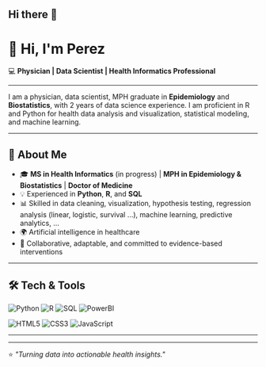 ## Hi there 👋



# 👋 Hi, I'm Perez

💻 **Physician | Data Scientist | Health Informatics Professional** 

---

I am a physician, data scientist, MPH graduate in **Epidemiology** and **Biostatistics**, with 2 years of data science experience.
I am proficient in R and Python for health data analysis and visualization, statistical modeling, and machine learning.

---

## 🚀 About Me
- 🎓 **MS in Health Informatics** (in progress) | **MPH in Epidemiology & Biostatistics**  | **Doctor of Medicine**  
- 💡 Experienced in **Python**, **R**, and **SQL**
- 📊 Skilled in data cleaning, visualization, hypothesis testing, regression analysis (linear, logistic, survival …), machine learning, predictive analytics, ...
- 🌍 Artificial intelligence in healthcare
- 🤝 Collaborative, adaptable, and committed to evidence-based interventions  

---

## 🛠️ Tech & Tools
![Python](https://img.shields.io/badge/Python-3776AB?style=flat-square&logo=python&logoColor=white)
![R](https://img.shields.io/badge/R-276DC3?style=flat-square&logo=r&logoColor=white)
![SQL](https://img.shields.io/badge/SQL-4479A1?style=flat-square&logo=postgresql&logoColor=white)
![PowerBI](https://img.shields.io/badge/Power%20BI-F2C811?style=flat-square&logo=power-bi&logoColor=black)

![HTML5](https://img.shields.io/badge/HTML5-E34F26?style=flat-square&logo=html5&logoColor=white)
![CSS3](https://img.shields.io/badge/CSS3-1572B6?style=flat-square&logo=css3&logoColor=white)
![JavaScript](https://img.shields.io/badge/JavaScript-F7DF1E?style=flat-square&logo=javascript&logoColor=black)

---
<!--
## 📂 Featured Projects
- **[Finance - Stock Trading Market Simulator](#)** 💹  
  A web application built with **Flask**, **HTML/CSS/JavaScript**, and **SQL** simulating stock trading with live price lookup.  

- **[Malaria Care-Seeking Behavior Analysis in Benin](#)** 🦟  
  Epidemiological analysis identifying determinants of care-seeking for fever in children under five.  

- **[Real Estate Market Clustering](#)** 🏠  
  Machine learning project using **K-means clustering** to segment housing market data.
-->
---
<!--
## 🌐 Let's Connect
[![LinkedIn](https://img.shields.io/badge/LinkedIn-%230077B5.svg?&style=flat-square&logo=linkedin&logoColor=white)](https://www.linkedin.com/in/your-profile)
[![GitHub](https://img.shields.io/badge/GitHub-%23181717.svg?&style=flat-square&logo=github&logoColor=white)](https://github.com/your-username)
[![Email](https://img.shields.io/badge/Email-D14836?style=flat-square&logo=gmail&logoColor=white)](mailto:your.email@example.com)

---
-->
⭐ _"Turning data into actionable health insights."_  

<!--
**AI-Health-Master/AI-Health-Master** is a ✨ _special_ ✨ repository because its `README.md` (this file) appears on your GitHub profile.

Here are some ideas to get you started:

- 🔭 I’m currently working on ...
- 🌱 I’m currently learning ...
- 👯 I’m looking to collaborate on ...
- 🤔 I’m looking for help with ...
- 💬 Ask me about ...
- 📫 How to reach me: ...
- 😄 Pronouns: ...
- ⚡ Fun fact: ...
-->
